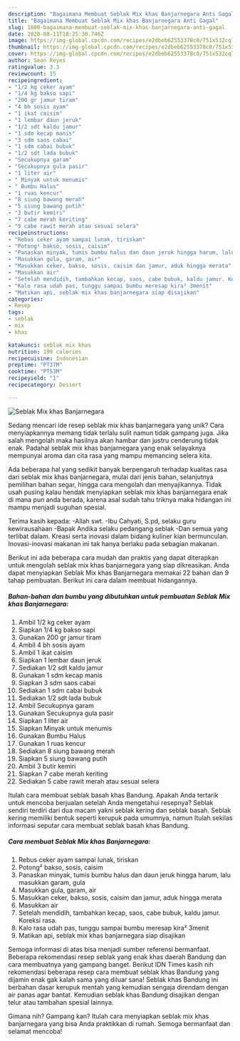 ```yaml
---
description: "Bagaimana Membuat Seblak Mix khas Banjarnegara Anti Gagal"
title: "Bagaimana Membuat Seblak Mix khas Banjarnegara Anti Gagal"
slug: 1800-bagaimana-membuat-seblak-mix-khas-banjarnegara-anti-gagal
date: 2020-08-11T18:25:30.746Z
image: https://img-global.cpcdn.com/recipes/e2dbeb62553378c0/751x532cq70/seblak-mix-khas-banjarnegara-foto-resep-utama.jpg
thumbnail: https://img-global.cpcdn.com/recipes/e2dbeb62553378c0/751x532cq70/seblak-mix-khas-banjarnegara-foto-resep-utama.jpg
cover: https://img-global.cpcdn.com/recipes/e2dbeb62553378c0/751x532cq70/seblak-mix-khas-banjarnegara-foto-resep-utama.jpg
author: Sean Reyes
ratingvalue: 3.3
reviewcount: 15
recipeingredient:
- "1/2 kg ceker ayam"
- "1/4 kg bakso sapi"
- "200 gr jamur tiram"
- "4 bh sosis ayam"
- "1 ikat caisim"
- "1 lembar daun jeruk"
- "1/2 sdt kaldu jamur"
- "1 sdm kecap manis"
- "3 sdm saos cabai"
- "1 sdm cabai bubuk"
- "1/2 sdt lada bubuk"
- "Secukupnya garam"
- "Secukupnya gula pasir"
- "1 liter air"
- " Minyak untuk menumis"
- " Bumbu Halus"
- "1 ruas kencur"
- "8 siung bawang merah"
- "5 siung bawang putih"
- "3 butir kemiri"
- "7 cabe merah keriting"
- "5 cabe rawit merah atau sesuai selera"
recipeinstructions:
- "Rebus ceker ayam sampai lunak, tiriskan"
- "Potong² bakso, sosis, caisim"
- "Panaskan minyak, tumis bumbu halus dan daun jeruk hingga harum, lalu masukkan garam, gula"
- "Masukkan gula, garam, air"
- "Masukkan ceker, bakso, sosis, caisim dan jamur, aduk hingga merata"
- "Masukkan air"
- "Setelah mendidih, tambahkan kecap, saos, cabe bubuk, kaldu jamur. Koreksi rasa."
- "Kalo rasa udah pas, tunggu sampai bumbu meresap kira² 3menit"
- "Matikan api, seblak mix khas banjarnegara siap disajikan"
categories:
- Resep
tags:
- seblak
- mix
- khas

katakunci: seblak mix khas 
nutrition: 199 calories
recipecuisine: Indonesian
preptime: "PT37M"
cooktime: "PT53M"
recipeyield: "1"
recipecategory: Dessert

---
```



![Seblak Mix khas Banjarnegara](https://img-global.cpcdn.com/recipes/e2dbeb62553378c0/751x532cq70/seblak-mix-khas-banjarnegara-foto-resep-utama.jpg)

Sedang mencari ide resep seblak mix khas banjarnegara yang unik? Cara menyiapkannya memang tidak terlalu sulit namun tidak gampang juga. Jika salah mengolah maka hasilnya akan hambar dan justru cenderung tidak enak. Padahal seblak mix khas banjarnegara yang enak selayaknya mempunyai aroma dan cita rasa yang mampu memancing selera kita.

Ada beberapa hal yang sedikit banyak berpengaruh terhadap kualitas rasa dari seblak mix khas banjarnegara, mulai dari jenis bahan, selanjutnya pemilihan bahan segar, hingga cara mengolah dan menyajikannya. Tidak usah pusing kalau hendak menyiapkan seblak mix khas banjarnegara enak di mana pun anda berada, karena asal sudah tahu triknya maka hidangan ini mampu menjadi suguhan spesial.

Terima kasih kepada: -Allah swt. -Ibu Cahyati, S.pd, selaku guru kewirausahaan -Bapak Andika selaku pedangang seblak -Dan semua yang terlibat dalam. Kreasi serta inovasi dalam bidang kuliner kian bermunculan. Inovasi-inovasi makanan ini tak hanya berlaku pada sebagian makanan.


Berikut ini ada beberapa cara mudah dan praktis yang dapat diterapkan untuk mengolah seblak mix khas banjarnegara yang siap dikreasikan. Anda dapat menyiapkan Seblak Mix khas Banjarnegara memakai 22 bahan dan 9 tahap pembuatan. Berikut ini cara dalam membuat hidangannya.

<!--inarticleads1-->

##### Bahan-bahan dan bumbu yang dibutuhkan untuk pembuatan Seblak Mix khas Banjarnegara:

1. Ambil 1/2 kg ceker ayam
1. Siapkan 1/4 kg bakso sapi
1. Gunakan 200 gr jamur tiram
1. Ambil 4 bh sosis ayam
1. Ambil 1 ikat caisim
1. Siapkan 1 lembar daun jeruk
1. Sediakan 1/2 sdt kaldu jamur
1. Gunakan 1 sdm kecap manis
1. Siapkan 3 sdm saos cabai
1. Sediakan 1 sdm cabai bubuk
1. Sediakan 1/2 sdt lada bubuk
1. Ambil Secukupnya garam
1. Gunakan Secukupnya gula pasir
1. Siapkan 1 liter air
1. Siapkan  Minyak untuk menumis
1. Gunakan  Bumbu Halus
1. Gunakan 1 ruas kencur
1. Sediakan 8 siung bawang merah
1. Siapkan 5 siung bawang putih
1. Ambil 3 butir kemiri
1. Siapkan 7 cabe merah keriting
1. Sediakan 5 cabe rawit merah atau sesuai selera


Itulah cara membuat seblak basah khas Bandung. Apakah Anda tertarik untuk mencoba berjualan setelah Anda mengetahui resepnya? Seblak sendiri terdiri dari dua macam yakni seblak kering dan seblak basah. Seblak kering memiliki bentuk seperti kerupuk pada umumnya, namun Itulah sekilas informasi seputar cara membuat seblak basah khas Bandung. 

<!--inarticleads2-->

##### Cara membuat Seblak Mix khas Banjarnegara:

1. Rebus ceker ayam sampai lunak, tiriskan
1. Potong² bakso, sosis, caisim
1. Panaskan minyak, tumis bumbu halus dan daun jeruk hingga harum, lalu masukkan garam, gula
1. Masukkan gula, garam, air
1. Masukkan ceker, bakso, sosis, caisim dan jamur, aduk hingga merata
1. Masukkan air
1. Setelah mendidih, tambahkan kecap, saos, cabe bubuk, kaldu jamur. Koreksi rasa.
1. Kalo rasa udah pas, tunggu sampai bumbu meresap kira² 3menit
1. Matikan api, seblak mix khas banjarnegara siap disajikan


Semoga informasi di atas bisa menjadi sumber referensi bermanfaat. Beberapa rekomendasi resep seblak yang enak khas daerah Bandung dan cara membuatnya yang gampang banget. Berikut IDN Times kasih nih rekomendasi beberapa resep cara membuat seblak khas Bandung yang dijamin enak gak kalah sama yang diluar sana! Seblak khas Bandung ini berbahan dasar kerupuk mentah yang kemudian sengaja direndam dengan air panas agar bantat. Kemudian seblak khas Bandung disajikan dengan telur atau tambahan spesial lainnya. 

Gimana nih? Gampang kan? Itulah cara menyiapkan seblak mix khas banjarnegara yang bisa Anda praktikkan di rumah. Semoga bermanfaat dan selamat mencoba!
